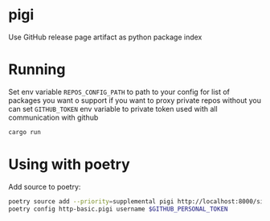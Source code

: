# pigi

Use GitHub release page artifact as python package index

# Running

Set env variable `REPOS_CONFIG_PATH` to path to your config for list of packages you want o support
if you want to proxy private repos without you can set `GITHUB_TOKEN` env variable to private token used 
with all communication with github

```bash
cargo run
```

# Using with poetry

Add source to poetry:

```bash
poetry source add --priority=supplemental pigi http://localhost:8000/simple/
poetry config http-basic.pigi username $GITHUB_PERSONAL_TOKEN
```